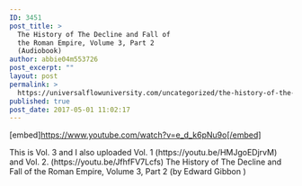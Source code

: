 ```yaml
---
ID: 3451
post_title: >
  The History of The Decline and Fall of
  the Roman Empire, Volume 3, Part 2
  (Audiobook)
author: abbie04m553726
post_excerpt: ""
layout: post
permalink: >
  https://universalflowuniversity.com/uncategorized/the-history-of-the-decline-and-fall-of-the-roman-empire-volume-3-part-2-audiobook/
published: true
post_date: 2017-05-01 11:02:17
---
```

[embed]https://www.youtube.com/watch?v=e_d_k6pNu9o[/embed]<br>
<p>This is Vol. 3 and I also uploaded Vol. 1 (https://youtu.be/HMJgoEDjrvM) and Vol. 2. (https://youtu.be/JfhfFV7Lcfs) 
The History of The Decline and Fall of the Roman Empire, Volume 3, Part 2 (by Edward Gibbon )</p>